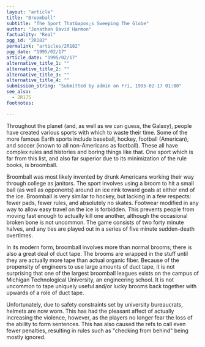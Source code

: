 ```yaml
---
layout: "article"
title: "Broomball"
subtitle: "The Sport That&apos;s Sweeping The Globe"
author: "Jonathan David Harmon"
factuality: "Real"
pgg_id: "2R182"
permalink: "articles/2R182"
pgg_date: "1995/02/17"
article_date: "1995/02/17"
alternative_title_1: ""
alternative_title_2: ""
alternative_title_3: ""
alternative_title_4: ""
submission_string: "Submitted by admin on Fri, 1995-02-17 01:00"
see_also:
  - 2R175
footnotes: 

---
```

<div>
<p>Throughout the planet (and, as well as we can guess, the Galaxy), people have created various sports with which to waste their time. Some of the more famous Earth sports include baseball, hockey, football (American), and soccer (known to all non-Americans as football). These all have complex rules and histories and boring things like that. One sport which is far from this list, and also far superior due to its minimization of the rule books, is broomball.</p>
<p>Broomball was most likely invented by drunk Americans working their way through college as janitors. The sport involves using a broom to hit a small ball (as well as opponents) around an ice rink toward goals at either end of the ice. Broomball is very similar to hockey, but lacking in a few respects: fewer pads, fewer rules, and absolutely no skates. Footwear modified in any way to allow easy travel on the ice is forbidden. This prevents people from moving fast enough to actually kill one another, although the occasional broken bone is not uncommon. The game consists of two forty minute halves, and any ties are played out in a series of five minute sudden-death overtimes.</p>
<p>In its modern form, broomball involves more than normal brooms; there is also a great deal of duct tape. The brooms are wrapped in the stuff until they are actually more tape than actual organic fiber. Because of the propensity of engineers to use large amounts of duct tape, it is not surprising that one of the largest broomball leagues exists on the campus of Michigan Technological University, an engineering school. It is not uncommon to tape uniquely useful and/or lucky brooms back together with upwards of a role of duct tape.</p>
<p>Unfortunately, due to safety constraints set by university bureaucrats, helmets are now worn. This has had the pleasant affect of actually increasing the violence, however, as the players no longer fear the loss of the ability to form sentences. This has also caused the refs to call even fewer penalties, resulting in rules such as "checking from behind" being mostly ignored.</p>
</div>
